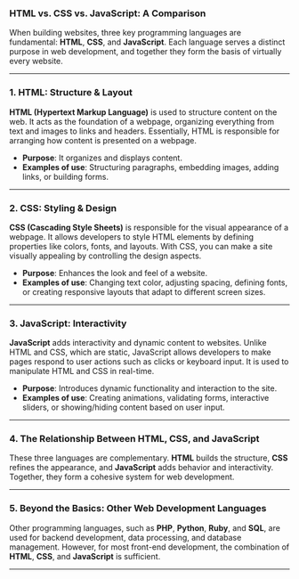 ### HTML vs. CSS vs. JavaScript: A Comparison

When building websites, three key programming languages are fundamental: **HTML**, **CSS**, and **JavaScript**. Each language serves a distinct purpose in web development, and together they form the basis of virtually every website.

---

### 1. **HTML: Structure & Layout**
**HTML (Hypertext Markup Language)** is used to structure content on the web. It acts as the foundation of a webpage, organizing everything from text and images to links and headers. Essentially, HTML is responsible for arranging how content is presented on a webpage.

- **Purpose**: It organizes and displays content.
- **Examples of use**: Structuring paragraphs, embedding images, adding links, or building forms.

---

### 2. **CSS: Styling & Design**
**CSS (Cascading Style Sheets)** is responsible for the visual appearance of a webpage. It allows developers to style HTML elements by defining properties like colors, fonts, and layouts. With CSS, you can make a site visually appealing by controlling the design aspects.

- **Purpose**: Enhances the look and feel of a website.
- **Examples of use**: Changing text color, adjusting spacing, defining fonts, or creating responsive layouts that adapt to different screen sizes.

---

### 3. **JavaScript: Interactivity**
**JavaScript** adds interactivity and dynamic content to websites. Unlike HTML and CSS, which are static, JavaScript allows developers to make pages respond to user actions such as clicks or keyboard input. It is used to manipulate HTML and CSS in real-time.

- **Purpose**: Introduces dynamic functionality and interaction to the site.
- **Examples of use**: Creating animations, validating forms, interactive sliders, or showing/hiding content based on user input.

---

### 4. **The Relationship Between HTML, CSS, and JavaScript**
These three languages are complementary. **HTML** builds the structure, **CSS** refines the appearance, and **JavaScript** adds behavior and interactivity. Together, they form a cohesive system for web development.

---

### 5. **Beyond the Basics: Other Web Development Languages**
Other programming languages, such as **PHP**, **Python**, **Ruby**, and **SQL**, are used for backend development, data processing, and database management. However, for most front-end development, the combination of **HTML**, **CSS**, and **JavaScript** is sufficient.

---
